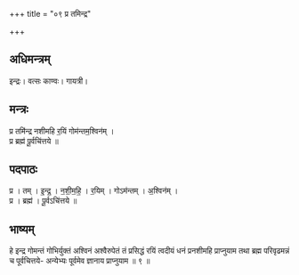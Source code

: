+++
title = "०९ प्र तमिन्द्र"

+++
## अधिमन्त्रम्
इन्द्रः। वत्सः काण्वः। गायत्री।

## मन्त्रः
प्र तमि॑न्द्र नशीमहि र॒यिं गोम॑न्तम॒श्विन॑म् ।  
प्र ब्रह्म॑ पू॒र्वचि॑त्तये ॥

## पदपाठः
प्र । तम् । इ॒न्द्र॒ । न॒शी॒म॒हि॒ । र॒यिम् । गोऽम॑न्तम् । अ॒श्विन॑म् ।  
प्र । ब्रह्म॑ । पू॒र्वऽचि॑त्तये ॥

## भाष्यम्
हे इन्द्र गोमन्तं गोभिर्युक्तं अश्विनं अश्वैरुपेतं तं प्रसिद्धं रयिं त्वदीयं धनं प्रनशीमहि प्राप्नुयाम तथा ब्रह्म परिवृढमन्नं च पूर्वचित्तये- अन्येभ्यः पूर्वमेव ज्ञानाय प्राप्नुयाम ॥ ९ ॥